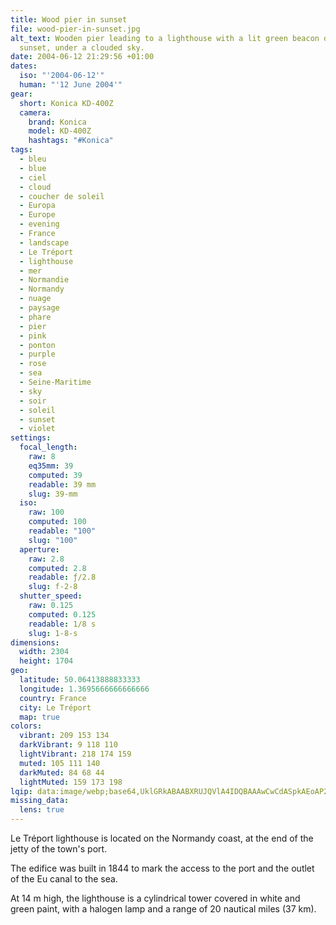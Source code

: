 ```yaml
---
title: Wood pier in sunset
file: wood-pier-in-sunset.jpg
alt_text: Wooden pier leading to a lighthouse with a lit green beacon during
  sunset, under a clouded sky.
date: 2004-06-12 21:29:56 +01:00
dates:
  iso: "'2004-06-12'"
  human: "'12 June 2004'"
gear:
  short: Konica KD-400Z
  camera:
    brand: Konica
    model: KD-400Z
    hashtags: "#Konica"
tags:
  - bleu
  - blue
  - ciel
  - cloud
  - coucher de soleil
  - Europa
  - Europe
  - evening
  - France
  - landscape
  - Le Tréport
  - lighthouse
  - mer
  - Normandie
  - Normandy
  - nuage
  - paysage
  - phare
  - pier
  - pink
  - ponton
  - purple
  - rose
  - sea
  - Seine-Maritime
  - sky
  - soir
  - soleil
  - sunset
  - violet
settings:
  focal_length:
    raw: 8
    eq35mm: 39
    computed: 39
    readable: 39 mm
    slug: 39-mm
  iso:
    raw: 100
    computed: 100
    readable: "100"
    slug: "100"
  aperture:
    raw: 2.8
    computed: 2.8
    readable: ƒ/2.8
    slug: f-2-8
  shutter_speed:
    raw: 0.125
    computed: 0.125
    readable: 1/8 s
    slug: 1-8-s
dimensions:
  width: 2304
  height: 1704
geo:
  latitude: 50.06413888833333
  longitude: 1.3695666666666666
  country: France
  city: Le Tréport
  map: true
colors:
  vibrant: 209 153 134
  darkVibrant: 9 118 110
  lightVibrant: 218 174 159
  muted: 105 111 140
  darkMuted: 84 68 44
  lightMuted: 159 173 198
lqip: data:image/webp;base64,UklGRkABAABXRUJQVlA4IDQBAAAwCwCdASpkAEoAP2mgwFi6tSejtBaMS1AtCWNtTYAFNSBzOJ16Zp1VKXG77Mf5aih8Nj0BYEN8x7EoA18cQc1AEHDPsGGrrhD5dPJ7RMCvgqMGJ4pQyHYY0wCPIwjvPJLhAAD+40vjuBHZO9K9w4rR1nCP02Pg05dluj/8Qg+mMOIWSRuqNtTW72JN/42ntwaahVnAfVbOoHTl6mGk4gHle0hSlQdUWWRfRRLJVgI0yNFZgxTLYvno9fJuUlfLKo+HvpeDWA3NbN+YYXzcmDPPEACRPqpGgJA2LxoPEj0bUrtDSqDyCPbxDZeJPX46JwLsnslN1OcBSHMWV9slVKTMJLtHpm/Jxo76E4ywruia99rBGIaYXuIJ63PrcnkP95J1eIeYaMunOF/TfKv+ltmNY+OgAA==
missing_data:
  lens: true
---
```


Le Tréport lighthouse is located on the Normandy coast, at the end of the jetty of the town's port.

The edifice was built in 1844 to mark the access to the port and the outlet of the Eu canal to the sea.

At 14 m high, the lighthouse is a cylindrical tower covered in white and green paint, with a halogen lamp and a range of 20 nautical miles (37 km).
